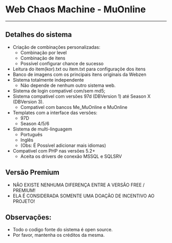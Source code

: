 # Web Chaos Machine - MuOnline
----------


## Detalhes do sistema

* Criação de combinações personalizadas:
 	* Combinação por level
 	* Combinação de itens
 	* Possível configurar chance de sucesso
* Leitura do item(kor).txt ou item.txt para configuraçõe dos itens
* Banco de imagens com os principais itens originais da Webzen
* Sistema totalmente independente
	* Não depende de nenhum outro sistema web.
* Sistema de login compativel com/sem md5;
* Sistema compativel com versões 97d (DBVersion 1) até Season X (DBVersion 3).
	* Compativel com bancos Me_MuOnline e MuOnline
* Templates com a interface das versões:
	* 97D
	* Season 4/5/6
* Sistema de multi-linguagem
	* Português
	* Inglês
	* (Obs: É Possível adicionar mais idiomas)
* Compativel com PHP nas versões 5.2+
	* Aceita os drivers de conexão MSSQL e SQLSRV


## Versão Premium

* NÃO EXISTE NENHUMA DIFERENÇA ENTRE A VERSÃO FREE / PREMIUM!
* ELA É CONSIDERADA SOMENTE UMA DOAÇÃO DE INCENTIVO AO PROJETO!


## Observações:
 * Todo o codigo fonte do sistema é open source.
 * Por favor, mantenha os créditos da mesma.